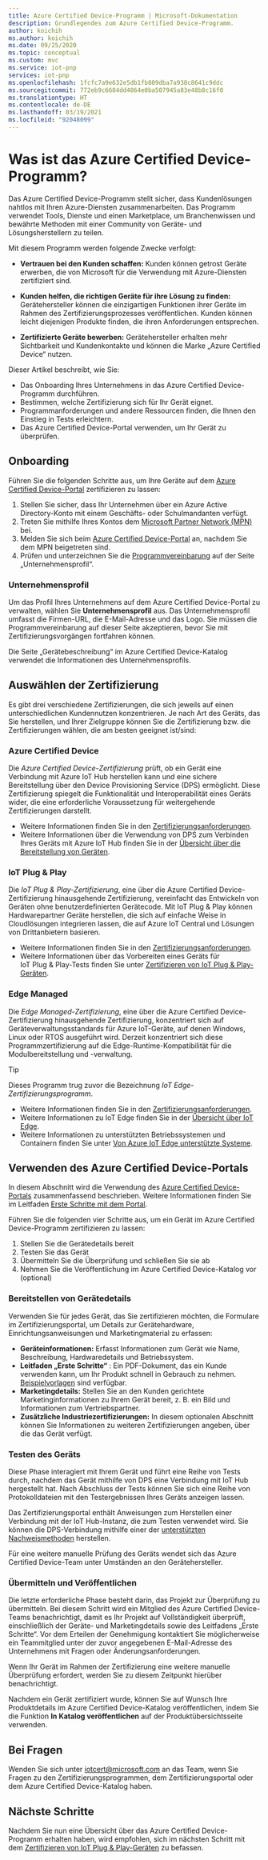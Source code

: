 ```yaml
---
title: Azure Certified Device-Programm | Microsoft-Dokumentation
description: Grundlegendes zum Azure Certified Device-Programm.
author: koichih
ms.author: koichih
ms.date: 09/25/2020
ms.topic: conceptual
ms.custom: mvc
ms.service: iot-pnp
services: iot-pnp
ms.openlocfilehash: 1fcfc7a9e632e5db1fb809dba7a938c8641c9ddc
ms.sourcegitcommit: 772eb9c6684dd4864e0ba507945a83e48b8c16f0
ms.translationtype: HT
ms.contentlocale: de-DE
ms.lasthandoff: 03/19/2021
ms.locfileid: "92048099"
---
```

# <a name="what-is-the-azure-certified-device-program"></a>Was ist das Azure Certified Device-Programm?

Das Azure Certified Device-Programm stellt sicher, dass Kundenlösungen nahtlos mit Ihren Azure-Diensten zusammenarbeiten. Das Programm verwendet Tools, Dienste und einen Marketplace, um Branchenwissen und bewährte Methoden mit einer Community von Geräte- und Lösungsherstellern zu teilen.

Mit diesem Programm werden folgende Zwecke verfolgt:

- **Vertrauen bei den Kunden schaffen:** Kunden können getrost Geräte erwerben, die von Microsoft für die Verwendung mit Azure-Diensten zertifiziert sind.

- **Kunden helfen, die richtigen Geräte für ihre Lösung zu finden:** Gerätehersteller können die einzigartigen Funktionen ihrer Geräte im Rahmen des Zertifizierungsprozesses veröffentlichen. Kunden können leicht diejenigen Produkte finden, die ihren Anforderungen entsprechen.

- **Zertifizierte Geräte bewerben:** Gerätehersteller erhalten mehr Sichtbarkeit und Kundenkontakte und können die Marke „Azure Certified Device“ nutzen.

Dieser Artikel beschreibt, wie Sie:

- Das Onboarding Ihres Unternehmens in das Azure Certified Device-Programm durchführen.
- Bestimmen, welche Zertifizierung sich für Ihr Gerät eignet.
- Programmanforderungen und andere Ressourcen finden, die Ihnen den Einstieg in Tests erleichtern.
- Das Azure Certified Device-Portal verwenden, um Ihr Gerät zu überprüfen.

## <a name="onboarding"></a>Onboarding

Führen Sie die folgenden Schritte aus, um Ihre Geräte auf dem [Azure Certified Device-Portal](https://aka.ms/acdp) zertifizieren zu lassen:

1. Stellen Sie sicher, dass Ihr Unternehmen über ein Azure Active Directory-Konto mit einem Geschäfts- oder Schulmandanten verfügt.
2. Treten Sie mithilfe Ihres Kontos dem [Microsoft Partner Network (MPN)](https://partner.microsoft.com/) bei.
3. Melden Sie sich beim [Azure Certified Device-Portal](https://aka.ms/acdp) an, nachdem Sie dem MPN beigetreten sind.
4. Prüfen und unterzeichnen Sie die [Programmvereinbarung](https://aka.ms/acdagreement) auf der Seite „Unternehmensprofil“.

### <a name="company-profile"></a>Unternehmensprofil

Um das Profil Ihres Unternehmens auf dem Azure Certified Device-Portal zu verwalten, wählen Sie **Unternehmensprofil** aus. Das Unternehmensprofil umfasst die Firmen-URL, die E-Mail-Adresse und das Logo. Sie müssen die Programmvereinbarung auf dieser Seite akzeptieren, bevor Sie mit Zertifizierungsvorgängen fortfahren können.

Die Seite „Gerätebeschreibung“ im Azure Certified Device-Katalog verwendet die Informationen des Unternehmensprofils.

## <a name="choose-the-certification"></a>Auswählen der Zertifizierung

Es gibt drei verschiedene Zertifizierungen, die sich jeweils auf einen unterschiedlichen Kundennutzen konzentrieren. Je nach Art des Geräts, das Sie herstellen, und Ihrer Zielgruppe können Sie die Zertifizierung bzw. die Zertifizierungen wählen, die am besten geeignet ist/sind:

### <a name="azure-certified-device"></a>Azure Certified Device

Die _Azure Certified Device-Zertifizierung_ prüft, ob ein Gerät eine Verbindung mit Azure IoT Hub herstellen kann und eine sichere Bereitstellung über den Device Provisioning Service (DPS) ermöglicht. Diese Zertifizierung spiegelt die Funktionalität und Interoperabilität eines Geräts wider, die eine erforderliche Voraussetzung für weitergehende Zertifizierungen darstellt.

- Weitere Informationen finden Sie in den [Zertifizierungsanforderungen](https://aka.ms/acdrequirements).
- Weitere Informationen über die Verwendung von DPS zum Verbinden Ihres Geräts mit Azure IoT Hub finden Sie in der [Übersicht über die Bereitstellung von Geräten](../iot-dps/about-iot-dps.md).

### <a name="iot-plug-and-play"></a>IoT Plug & Play

Die _IoT Plug & Play-Zertifizierung_, eine über die Azure Certified Device-Zertifizierung hinausgehende Zertifizierung, vereinfacht das Entwickeln von Geräten ohne benutzerdefinierten Gerätecode. Mit IoT Plug & Play können Hardwarepartner Geräte herstellen, die sich auf einfache Weise in Cloudlösungen integrieren lassen, die auf Azure IoT Central und Lösungen von Drittanbietern basieren.

- Weitere Informationen finden Sie in den [Zertifizierungsanforderungen](https://aka.ms/acdiotpnprequirements).
- Weitere Informationen über das Vorbereiten eines Geräts für IoT Plug & Play-Tests finden Sie unter [Zertifizieren von IoT Plug & Play-Geräten](howto-certify-device.md).

### <a name="edge-managed"></a>Edge Managed

Die _Edge Managed-Zertifizierung_, eine über die Azure Certified Device-Zertifizierung hinausgehende Zertifizierung, konzentriert sich auf Geräteverwaltungsstandards für Azure IoT-Geräte, auf denen Windows, Linux oder RTOS ausgeführt wird. Derzeit konzentriert sich diese Programmzertifizierung auf die Edge-Runtime-Kompatibilität für die Modulbereitstellung und -verwaltung.

> [!TIP]
> Dieses Programm trug zuvor die Bezeichnung _IoT Edge-Zertifizierungsprogramm_.

- Weitere Informationen finden Sie in den [Zertifizierungsanforderungen](https://aka.ms/acdedgemanagedrequirements).
- Weitere Informationen zu IoT Edge finden Sie in der [Übersicht über IoT Edge](../iot-edge/about-iot-edge.md).
- Weitere Informationen zu unterstützten Betriebssystemen und Containern finden Sie unter [Von Azure IoT Edge unterstützte Systeme](../iot-edge/support.md).

## <a name="use-the-azure-certified-device-portal"></a>Verwenden des Azure Certified Device-Portals

In diesem Abschnitt wird die Verwendung des [Azure Certified Device-Portals](https://certify.azure.com) zusammenfassend beschrieben. Weitere Informationen finden Sie im Leitfaden [Erste Schritte mit dem Portal](https://aka.ms/acdhelp).

Führen Sie die folgenden vier Schritte aus, um ein Gerät im Azure Certified Device-Programm zertifizieren zu lassen:

1. Stellen Sie die Gerätedetails bereit
2. Testen Sie das Gerät
3. Übermitteln Sie die Überprüfung und schließen Sie sie ab
4. Nehmen Sie die Veröffentlichung im Azure Certified Device-Katalog vor (optional)

### <a name="provide-device-details"></a>Bereitstellen von Gerätedetails

Verwenden Sie für jedes Gerät, das Sie zertifizieren möchten, die Formulare im Zertifizierungsportal, um Details zur Gerätehardware, Einrichtungsanweisungen und Marketingmaterial zu erfassen:

- **Geräteinformationen:** Erfasst Informationen zum Gerät wie Name, Beschreibung, Hardwaredetails und Betriebssystem.
- **Leitfaden „Erste Schritte“** : Ein PDF-Dokument, das ein Kunde verwenden kann, um Ihr Produkt schnell in Gebrauch zu nehmen. [Beispielvorlagen](https://aka.ms/GSTemplate) sind verfügbar.
- **Marketingdetails:** Stellen Sie an den Kunden gerichtete Marketinginformationen zu Ihrem Gerät bereit, z. B. ein Bild und Informationen zum Vertriebspartner.
- **Zusätzliche Industriezertifizierungen:** In diesem optionalen Abschnitt können Sie Informationen zu weiteren Zertifizierungen angeben, über die das Gerät verfügt.

### <a name="test-the-device"></a>Testen des Geräts

Diese Phase interagiert mit Ihrem Gerät und führt eine Reihe von Tests durch, nachdem das Gerät mithilfe von DPS eine Verbindung mit IoT Hub hergestellt hat. Nach Abschluss der Tests können Sie sich eine Reihe von Protokolldateien mit den Testergebnissen Ihres Geräts anzeigen lassen.

Das Zertifizierungsportal enthält Anweisungen zum Herstellen einer Verbindung mit der IoT Hub-Instanz, die zum Testen verwendet wird. Sie können die DPS-Verbindung mithilfe einer der [unterstützten Nachweismethoden](../iot-dps/concepts-service.md#attestation-mechanism) herstellen.

Für eine weitere manuelle Prüfung des Geräts wendet sich das Azure Certified Device-Team unter Umständen an den Gerätehersteller.

### <a name="submit-and-publish"></a>Übermitteln und Veröffentlichen

Die letzte erforderliche Phase besteht darin, das Projekt zur Überprüfung zu übermitteln. Bei diesem Schritt wird ein Mitglied des Azure Certified Device-Teams benachrichtigt, damit es Ihr Projekt auf Vollständigkeit überprüft, einschließlich der Geräte- und Marketingdetails sowie des Leitfadens „Erste Schritte“. Vor dem Erteilen der Genehmigung kontaktiert Sie möglicherweise ein Teammitglied unter der zuvor angegebenen E-Mail-Adresse des Unternehmens mit Fragen oder Änderungsanforderungen.

Wenn Ihr Gerät im Rahmen der Zertifizierung eine weitere manuelle Überprüfung erfordert, werden Sie zu diesem Zeitpunkt hierüber benachrichtigt.

Nachdem ein Gerät zertifiziert wurde, können Sie auf Wunsch Ihre Produktdetails im Azure Certified Device-Katalog veröffentlichen, indem Sie die Funktion **In Katalog veröffentlichen** auf der Produktübersichtsseite verwenden.

## <a name="if-you-have-questions"></a>Bei Fragen

Wenden Sie sich unter [iotcert@microsoft.com](mailto:iotcert@microsoft.com?subject=Azure%20Certified%20Device%20question) an das Team, wenn Sie Fragen zu den Zertifizierungsprogrammen, dem Zertifizierungsportal oder dem Azure Certified Device-Katalog haben.

## <a name="next-steps"></a>Nächste Schritte

Nachdem Sie nun eine Übersicht über das Azure Certified Device-Programm erhalten haben, wird empfohlen, sich im nächsten Schritt mit dem [Zertifizieren von IoT Plug & Play-Geräten](howto-certify-device.md) zu befassen.